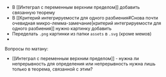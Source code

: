- В [[Интеграл с переменным верхним пределом]] добавить связанную теорему
- В [[Критерий интегрируемости для одного разбиения#Снова почти очевидная микро-лемма-замечание|критерий интегрируемости для одного разбиения]] нужно картинку добавить 
- Переделать `.png` картинки из папки `assets` в `.svg` (кроме мемов)
- 

Вопросы по матану:
- [[Интеграл с переменным верхним пределом]] - нужна ли непрерывность для определения или непрерывность нужна лишь только в теорема, связанной с этим?